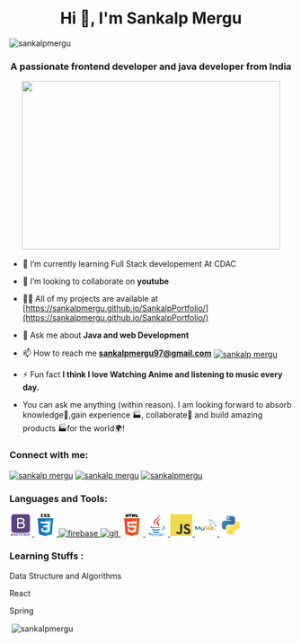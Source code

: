 <h1 align="center">Hi 👋, I'm Sankalp Mergu</h1><p align="left"> <img src="https://komarev.com/ghpvc/?username=sankalpmergu&label=Profile%20views&color=0e75b6&style=flat" alt="sankalpmergu" /> </p>
<h3 align="center">A passionate frontend developer and java developer from India</h3>
<p align="center">
  <img width="460" height="300" src="https://user-images.githubusercontent.com/69752459/123550442-15236800-d78b-11eb-851b-c2a48938bd96.gif">
</p>
 
 
- 🌱 I’m currently learning Full Stack developement At CDAC

- 👯 I’m looking to collaborate on **youtube**

- 👨‍💻 All of my projects are available at [https://sankalpmergu.github.io/SankalpPortfolio/](https://sankalpmergu.github.io/SankalpPortfolio/)

- 💬 Ask me about **Java and web Development**

- 📫 How to reach me **sankalpmergu97@gmail.com** <a href="https://fb.com/sankalp mergu" target="blank"><img align="center" src="https://img.shields.io/badge/Gmail-D14836?style=for-the-badge&logo=gmail&logoColor=white" alt="sankalp mergu" height="30" width="70" /></a>

- ⚡ Fun fact **I think I love Watching Anime and listening to music every day.**
- You can ask me anything (within reason). I am looking forward to absorb knowledge🧠,gain experience 🏭, collaborate🤝 and build amazing products 🏭for the world🌍!

<h3 align="left">Connect with me:</h3>
<p align="left">
<a href="https://www.linkedin.com/in/sankalp-mergu-66a05915b" target="blank"><img align="center" src="https://img.shields.io/badge/LinkedIn-0077B5?style=for-the-badge&logo=linkedin&logoColor=white" alt="sankalp mergu" height="40" width="100" /></a>
<a href="https://fb.com/sankalp mergu" target="blank"><img align="center" src="https://img.shields.io/badge/Facebook-1877F2?style=for-the-badge&logo=facebook&logoColor=white" alt="sankalp mergu" height="40" width="100" /></a>
<a href="https://instagram.com/sankalpmergu" target="blank"><img align="center" src="https://img.shields.io/badge/Instagram-E4405F?style=for-the-badge&logo=instagram&logoColor=white" alt="sankalpmergu" height="40" width="100" /></a>
</p>

<h3 align="left">Languages and Tools:</h3>
<p align="left"> <a href="https://getbootstrap.com" target="_blank"> <img src="https://raw.githubusercontent.com/devicons/devicon/master/icons/bootstrap/bootstrap-plain-wordmark.svg" alt="bootstrap" width="40" height="40"/> </a> <a href="https://www.w3schools.com/css/" target="_blank"> <img src="https://raw.githubusercontent.com/devicons/devicon/master/icons/css3/css3-original-wordmark.svg" alt="css3" width="40" height="40"/> </a> <a href="https://firebase.google.com/" target="_blank"> <img src="https://www.vectorlogo.zone/logos/firebase/firebase-icon.svg" alt="firebase" width="40" height="40"/> </a> <a href="https://git-scm.com/" target="_blank"> <img src="https://www.vectorlogo.zone/logos/git-scm/git-scm-icon.svg" alt="git" width="40" height="40"/> </a> <a href="https://www.w3.org/html/" target="_blank"> <img src="https://raw.githubusercontent.com/devicons/devicon/master/icons/html5/html5-original-wordmark.svg" alt="html5" width="40" height="40"/> </a> <a href="https://www.java.com" target="_blank"> <img src="https://raw.githubusercontent.com/devicons/devicon/master/icons/java/java-original.svg" alt="java" width="40" height="40"/> </a> <a href="https://developer.mozilla.org/en-US/docs/Web/JavaScript" target="_blank"> <img src="https://raw.githubusercontent.com/devicons/devicon/master/icons/javascript/javascript-original.svg" alt="javascript" width="40" height="40"/> </a> <a href="https://www.mysql.com/" target="_blank"> <img src="https://raw.githubusercontent.com/devicons/devicon/master/icons/mysql/mysql-original-wordmark.svg" alt="mysql" width="40" height="40"/> </a> <a href="https://www.python.org" target="_blank"> <img src="https://raw.githubusercontent.com/devicons/devicon/master/icons/python/python-original.svg" alt="python" width="40" height="40"/> </a> </p>

<h3 align="left">Learning Stuffs :</h3>
<p align="left">Data Structure and Algorithms</p>
<p align="left">React<p>
<p align="left">Spring<p>

<p>&nbsp;<img align="center" src="https://github-readme-stats.vercel.app/api?username=sankalpmergu&show_icons=true&locale=en" alt="sankalpmergu" /></p>

 
